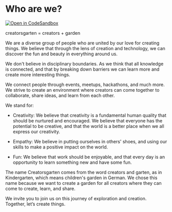 # Who are we?

[![Open in CodeSandbox](https://github.com/withastro/astro.new/raw/5d9710260d621c1ee980d198aaa1d95ebfe95871/src/icons/open-in-codesandbox.svg)](https://codesandbox.io/p/github/creatorsgarten/creatorsgarten.org)

creatorsgarten = creators + garden

We are a diverse group of people who are united by our love for creating things. We believe that through the lens of creation and technology, we can discover the fun and beauty in everything around us.

We don't believe in disciplinary boundaries. As we think that all knowledge is connected, and that by breaking down barriers we can learn more and create more interesting things.

We connect people through events, meetups, hackathons, and much more. We strive to create an environment where creators can come together to collaborate, share ideas, and learn from each other.

We stand for:

- Creativity: We believe that creativity is a fundamental human quality that should be nurtured and encouraged. We believe that everyone has the potential to be creative, and that the world is a better place when we all express our creativity.

- Empathy: We believe in putting ourselves in others' shoes, and using our skills to make a positive impact on the world.

- Fun: We believe that work should be enjoyable, and that every day is an opportunity to learn something new and have some fun.

The name Creatorsgarten comes from the word creators and garten, as in Kindergarten, which means children's garden in German. We chose this name because we want to create a garden for all creators where they can come to create, learn, and share.

We invite you to join us on this journey of exploration and creation. Together, let’s create things.

